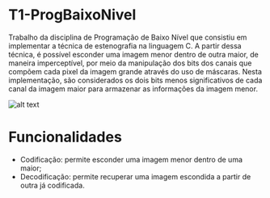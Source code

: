 # T1-ProgBaixoNivel
Trabalho da disciplina de Programação de Baixo Nível que consistiu em implementar a técnica de estenografia na linguagem C. A partir dessa técnica, é possível esconder uma imagem menor dentro de outra maior, de maneira imperceptível, por meio da manipulação dos bits dos canais que compõem cada pixel da imagem grande através do uso de máscaras. Nesta implementação, são considerados os dois bits menos significativos de cada canal da imagem maior para armazenar as informações da imagem menor.

![alt text](https://miro.medium.com/v2/resize:fit:1358/1*dQyfOpFWmSxrmdOcQgW6OQ.jpeg)


# Funcionalidades
- Codificação: permite esconder uma imagem menor dentro de uma maior;
- Decodificação: permite recuperar uma imagem escondida a partir de outra já codificada.
  

